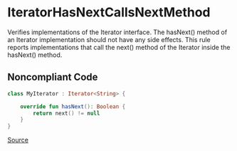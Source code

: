 # IteratorHasNextCallsNextMethod

Verifies implementations of the Iterator interface.
The hasNext() method of an Iterator implementation should not have any side effects.
This rule reports implementations that call the next() method of the Iterator inside the hasNext() method.

## Noncompliant Code

```kotlin
class MyIterator : Iterator<String> {

    override fun hasNext(): Boolean {
        return next() != null
    }
}
```

[Source](https://arturbosch.github.io/detekt/potential-bugs.html#iteratorhasnextcallsnextmethod)
